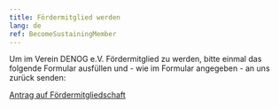 ```yaml
---
title: Fördermitglied werden
lang: de
ref: BecomeSustainingMember
---
```


Um im Verein DENOG e.V. Fördermitglied zu werden, bitte einmal das folgende Formular ausfüllen und - wie im Formular angegeben - an uns zurück senden: 

<a href="/files/verein/Antrag_Foerdermitgliedschaft_v19_20231229.pdf">Antrag auf Fördermitgliedschaft</a> 
